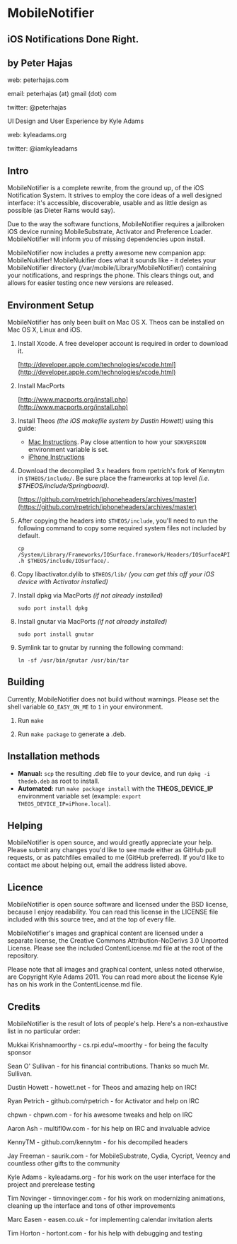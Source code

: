 MobileNotifier
==============
iOS Notifications Done Right.
----------------------------

by Peter Hajas
--------------
web: peterhajas.com

email: peterhajas (at) gmail (dot) com

twitter: @peterhajas

UI Design and User Experience by Kyle Adams

web: kyleadams.org

twitter: @iamkyleadams

Intro
-----

MobileNotifier is a complete rewrite, from the ground up, of the iOS Notification System. It strives to employ the core ideas of a well designed interface: it's accessible, discoverable, usable and as little design as possible (as Dieter Rams would say).

Due to the way the software functions, MobileNotifier requires a jailbroken iOS device running MobileSubstrate, Activator and Preference Loader. MobileNotifier will inform you of missing dependencies upon install.

MobileNotifier now includes a pretty awesome new companion app: MobileNukifier! MobileNukifier does what it sounds like - it deletes your MobileNotifier directory (/var/mobile/Library/MobileNotifier/) containing your notifications, and resprings the phone. This clears things out, and allows for easier testing once new versions are released.

Environment Setup
-----------------

MobileNotifier has only been built on Mac OS X. Theos can be installed on Mac OS X, Linux and iOS.

1. Install Xcode. A free developer account is required in order to download it.

    [http://developer.apple.com/technologies/xcode.html](http://developer.apple.com/technologies/xcode.html)

2. Install MacPorts

    [http://www.macports.org/install.php](http://www.macports.org/install.php)

3. Install Theos *(the iOS makefile system by Dustin Howett)* using this guide:

    - [Mac Instructions](http://iphonedevwiki.net/index.php/Theos/Getting_Started#For_Mac_OS_X). Pay close attention to how your `SDKVERSION` environment variable is set.
    - [iPhone Instructions](http://iphonedevwiki.net/index.php/Theos/Getting_Started#On_iOS)

4. Download the decompiled 3.x headers from rpetrich's fork of Kennytm in `$THEOS/include/`. Be sure place the frameworks at top level *(i.e. $THEOS/include/Springboard)*.

    [https://github.com/rpetrich/iphoneheaders/archives/master](https://github.com/rpetrich/iphoneheaders/archives/master)

5. After copying the headers into ``$THEOS/include``, you'll need to run the following command to copy some required system files not included by default.

    `cp /System/Library/Frameworks/IOSurface.framework/Headers/IOSurfaceAPI.h $THEOS/include/IOSurface/.`

6. Copy libactivator.dylib to ``$THEOS/lib/`` *(you can get this off your iOS device with Activator installed)*

7. Install dpkg via MacPorts *(if not already installed)*

    `sudo port install dpkg`

8. Install gnutar via MacPorts *(if not already installed)*

    `sudo port install gnutar`

9. Symlink tar to gnutar by running the following command:

    `ln -sf /usr/bin/gnutar /usr/bin/tar`

Building
--------

Currently, MobileNotifier does not build without warnings. Please set the shell variable `GO_EASY_ON_ME` to `1` in your environment.

1. Run `make`

2. Run `make package` to generate a .deb.

Installation methods
--------------------

 - **Manual:** `scp` the resulting .deb file to your device, and run `dpkg -i thedeb.deb` as root to install.
 - **Automated:** run `make package install` with the **THEOS_DEVICE_IP** environment variable set (example: `export THEOS_DEVICE_IP=iPhone.local`).

Helping
-------

MobileNotifier is open source, and would greatly appreciate your help. Please submit any changes you'd like to see made either as GitHub pull requests, or as patchfiles emailed to me (GitHub preferred). If you'd like to contact me about helping out, email the address listed above.

Licence
-------

MobileNotifier is open source software and licensed under the BSD license, because I enjoy readability. You can read this license in the LICENSE file included with this source tree, and at the top of every file.

MobileNotifier's images and graphical content are licensed under a separate license, the Creative Commons Attribution-NoDerivs 3.0 Unported License. Please see the included ContentLicense.md file at the root of the repository.

Please note that all images and graphical content, unless noted otherwise, are Copyright Kyle Adams 2011. You can read more about the license Kyle has on his work in the ContentLicense.md file.

Credits
-------

MobileNotifier is the result of lots of people's help. Here's a non-exhaustive list in no particular order:


Mukkai Krishnamoorthy - cs.rpi.edu/~moorthy - for being the faculty sponsor

Sean O' Sullivan - for his financial contributions. Thanks so much Mr. Sullivan.

Dustin Howett - howett.net - for Theos and amazing help on IRC!

Ryan Petrich - github.com/rpetrich - for Activator and help on IRC

chpwn - chpwn.com - for his awesome tweaks and help on IRC

Aaron Ash - multifl0w.com - for his help on IRC and invaluable advice

KennyTM - github.com/kennytm - for his decompiled headers

Jay Freeman - saurik.com - for MobileSubstrate, Cydia, Cycript, Veency and countless other gifts to the community

Kyle Adams - kyleadams.org - for his work on the user interface for the project and prerelease testing

Tim Novinger - timnovinger.com - for his work on modernizing animations, cleaning up the interface and tons of other improvements

Marc Easen - easen.co.uk - for implementing calendar invitation alerts

Tim Horton - hortont.com - for his help with debugging and testing

